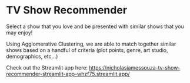 ﻿# TV Show Recommender
 Select a show that you love and be presented with similar shows that you may enjoy!
 
 Using Agglomerative Clustering, we are able to match together similar shows based on a handful of criteria (plot points, genre, art studio, demographics, etc...)
 
Check out the Streamlit app here:
https://nicholasjamessouza-tv-show-recommender-streamlit-app-whzf75.streamlit.app/
